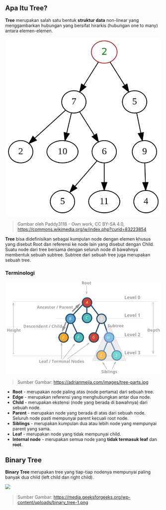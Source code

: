 ## Apa Itu Tree?

**Tree** merupakan salah satu bentuk **struktur data** non-linear yang menggambarkan hubungan yang bersifat hirarkis (hubungan one to many) antara elemen-elemen.

![](img/m2-4.png)

> Gambar oleh Paddy3118 - Own work, CC BY-SA 4.0, https://commons.wikimedia.org/w/index.php?curid=83223854

**Tree** bisa didefinisikan sebagai kumpulan node dengan elemen khusus yang disebut Root dan referensi ke node lain yang disebut dengan Child. Suatu node dari tree bersama dengan seluruh node di bawahnya membentuk sebuah subtree. Subtree dari sebuah tree juga merupakan sebuah tree.

### Terminologi

![](img/tree-parts.jpg)

> Sumber Gambar: https://adrianmejia.com/images/tree-parts.jpg

- **Root** - merupakan node paling atas (node pertama) dari sebuah tree.
- **Edge** - merupakan referensi yang menghubungkan antar dua node.
- **Child** - merupakan ekstensi (node yang berada di bawahnya) dari sebuah node.
- **Parent** - merupakan node yang berada di atas dari sebuah node. Seluruh node pasti mempunyai parent kecuali root node.
- **Siblings** - merupakan kumpulan dua atau lebih node yang mempunyai parent yang sama.
- **Leaf** - merupakan node yang tidak mempunyai child.
- **Internal node** - merupakan semua node yang **tidak termasuk leaf** dan **root**.

## Binary Tree

**Binary Tree** merupakan tree yang tiap-tiap nodenya mempunyai paling banyak dua child (left child dan right child).

![](img/m2-5.png)

> Sumber Gambar: https://media.geeksforgeeks.org/wp-content/uploads/binary_tree-1.png




